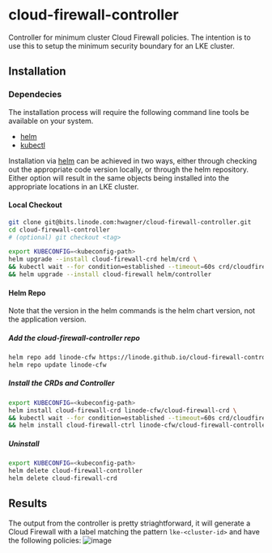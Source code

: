 # cloud-firewall-controller
Controller for minimum cluster Cloud Firewall policies. The intention is to use this to setup the minimum security boundary for an LKE cluster.

## Installation
### Dependecies
The installation process will require the following command line tools be available on your system.
 - [helm](https://helm.sh/docs/intro/install/)
 - [kubectl](https://kubernetes.io/docs/tasks/tools/#kubectl)

Installation via [helm](https://helm.sh/docs/intro/install/) can be achieved in two ways, either through checking out the appropriate code version locally, or through the helm repository. Either option will result in the same objects being installed into the appropriate locations in an LKE cluster.

#### Local Checkout
```sh
git clone git@bits.linode.com:hwagner/cloud-firewall-controller.git
cd cloud-firewall-controller 
# (optional) git checkout <tag> 

export KUBECONFIG=<kubeconfig-path> 
helm upgrade --install cloud-firewall-crd helm/crd \
&& kubectl wait --for condition=established --timeout=60s crd/cloudfirewalls.networking.linode.com \
&& helm upgrade --install cloud-firewall helm/controller
```
  
#### Helm Repo
Note that the version in the helm commands is the helm chart version, not the application version.

##### Add the cloud-firewall-controller repo
```sh
helm repo add linode-cfw https://linode.github.io/cloud-firewall-controller
helm repo update linode-cfw
```

##### Install the CRDs and Controller
```sh
export KUBECONFIG=<kubeconfig-path> 
helm install cloud-firewall-crd linode-cfw/cloud-firewall-crd \
&& kubectl wait --for condition=established --timeout=60s crd/cloudfirewalls.networking.linode.com \
&& helm install cloud-firewall-ctrl linode-cfw/cloud-firewall-controller
```

##### Uninstall
```sh
export KUBECONFIG=<kubeconfig-path> 
helm delete cloud-firewall-controller
helm delete cloud-firewall-crd
```

## Results
The output from the controller is pretty striaghtforward, it will generate a Cloud Firewall with a label matching the pattern `lke-<cluster-id>` and have the following policies:
![image](https://bits.linode.com/storage/user/911/files/84cd7bc2-51cd-44ed-975a-375165e42854)
